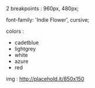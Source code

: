 2 breakpoints : 960px, 480px;

font-family: 'Indie Flower', cursive;

colors :

- cadetblue
- lightgrey
- white
- azure
- red

img : http://placehold.it/850x150
